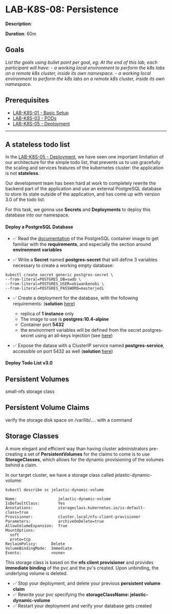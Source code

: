 # LAB-K8S-08: Persistence

**Description**: 

**Duration**: 60m

## Goals
*List the goals using bullet point per goal, eg:
At the end of this lab, each participant will have:*
*- a working local environment to perform the k8s labs on a remote k8s cluster, inside its own namespace.*
*- a working local environment to perform the k8s labs on a remote k8s cluster, inside its own namespace.*

## Prerequisites
 - [LAB-K8S-01 - Basic Setup](../LAB-K8S-01/README.MD)
 - [LAB-K8S-03 - PODs](../LAB-K8S-03/README.MD)
 - [LAB-K8S-05 - Deployment](../LAB-K8S-05/README.MD)

----

## A stateless todo list

In the [LAB-K8S-05 - Deployment](../LAB-K8S-05/README.MD), we have seen one important limitation of our architecture for the simple todo list, that prevents us to use gracefully the scaling and services features of the kubernetes cluster: the application is not **stateless**.

Our development team has been hard at work to completely rewrite the backend part of the application and use an external PostgreSQL database to store its state outside of the application, and has come up with version 3.0 of the todo list. 

For this task, we gonna use **Secrets** and **Deployments** to deploy this database into our namespace.

#### Deploy a PostgreSQL Database

- :white_check_mark: Read the [documentation](https://hub.docker.com/_/postgres) of the PostgreSQL container image to get familiar with the **requirements**, and especially the section around **environment variables**

- :white_check_mark: Write a **Secret** named **postgres-secret** that will define 3 variables necessary to create a working empty database:
``` shell
kubectl create secret generic postgres-secret \
--from-literal=POSTGRES_DB=swdb \
--from-literal=POSTGRES_USER=obiwankenobi \
--from-literal=POSTGRES_PASSWORD=masterjedi
```

- :white_check_mark: Create a deployment for the database, with the following requirements: (**solution** [here](./solutions/postgres-deployment.yml))
  - replica of **1 instance** only
  - The image to use is **postgres:10.4-alpine**
  - Container port **5432**
  - the environment variables will be defined from the secret postgres-secret using an all-keys injection (see [here](https://kubernetes.io/docs/tasks/inject-data-application/distribute-credentials-secure/#configure-all-key-value-pairs-in-a-secret-as-container-environment-variables))
 
- :white_check_mark: Expose the datase with a ClusterIP service named **postgres-service**, accessible on port 5432 as well (**solution** [here](./solutions/postgres-deployment-service.yml))

#### Deploy Todo List v3.0


## Persistent Volumes

small-nfs storage class

## Persistent Volume Claims

verify the storage disk space on /var/lib/.... with a command

## Storage Classes

A more elegant and efficient way than having cluster administrators pre-creating a set of **PersistentVolumes** for the claims to come is to use **StorageClasses**, which allows for the dynamic provisioning of the volumes behind a claim.

In our target cluster, we have a storage class called jelastic-dynamic-volume:

``` shell
kubectl describe sc jelastic-dynamic-volume

Name:                  jelastic-dynamic-volume
IsDefaultClass:        Yes
Annotations:           storageclass.kubernetes.io/is-default-class=true
Provisioner:           cluster.local/nfs-client-provisioner
Parameters:            archiveOnDelete=true
AllowVolumeExpansion:  True
MountOptions:
  soft
  proto=tcp
ReclaimPolicy:      Delete
VolumeBindingMode:  Immediate
Events:             <none>
```

This storage class is based on the **nfs client provisioner** and provides **immediate binding** of the pvc and the pv's created. Upon unbinding, the underlying volume is deleted.

- :white_check_mark: Stop your deployment, and delete your previous **persistent volume claim**
- :white_check_mark: Rewrite your pvc specifying the **storageClassName: jelastic-dynamic-volume**
- :white_check_mark: Restart your deployment and verify your database gets created
